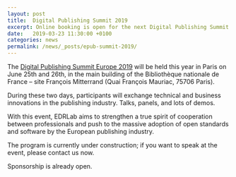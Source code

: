 ```yaml
---
layout: post
title:  Digital Publishing Summit 2019
excerpt: Online booking is open for the next Digital Publishing Summit Europe in Paris, June 25th and 26th. 
date:   2019-03-23 11:30:00 +0100
categories: news
permalink: /news/_posts/epub-summit-2019/
---
```


The [Digital Publishing Summit Europe 2019](https://www.edrlab.org/events/dpub-summit-2019/) will be held this year in Paris on June 25th and 26th, in the main building of the Bibliothèque nationale de France – site François Mitterrand (Quai François Mauriac, 75706 Paris).

During these two days, participants will exchange technical and business innovations in the publishing industry. Talks, panels, and lots of demos.

With this event, EDRLab aims to strengthen a true spirit of cooperation between professionals and push to the massive adoption of open standards and software by the European publishing industry.

The program is currently under construction; if you want to speak at the event, please contact us now.

Sponsorship is already open.